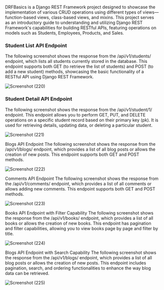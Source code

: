 DRFBasics is a Django REST Framework project designed to showcase the implementation of various CRUD operations using different types of views—function-based views, class-based views, and mixins. This project serves as an introductory guide to understanding and utilizing Django REST Framework's capabilities for building RESTful APIs, featuring operations on models such as Students, Employees, Products, and Sales.

### Student List API Endpoint
The following screenshot shows the response from the /api/v1/students/ endpoint, which lists all students currently stored in the database. This endpoint supports both GET (to retrieve the list of students) and POST (to add a new student) methods, showcasing the basic functionality of a RESTful API using Django REST Framework.

![Screenshot (220)](https://github.com/user-attachments/assets/8739be4e-fdde-473a-9e22-71de58ea4be3)



### Student Detail API Endpoint
The following screenshot shows the response from the /api/v1/student/1/ endpoint. This endpoint allows you to perform GET, PUT, and DELETE operations on a specific student record based on their primary key (pk). It is used for retrieving details, updating data, or deleting a particular student.

![Screenshot (221)](https://github.com/user-attachments/assets/7a16ac1d-ee91-4b46-a297-7ecb812d2251)



Blogs API Endpoint
The following screenshot shows the response from the /api/v1/blogs/ endpoint, which provides a list of all blog posts or allows the creation of new posts. This endpoint supports both GET and POST methods.

![Screenshot (222)](https://github.com/user-attachments/assets/2b01a703-7685-4451-9871-760b7f98ddef)



Comments API Endpoint
The following screenshot shows the response from the /api/v1/comments/ endpoint, which provides a list of all comments or allows adding new comments. This endpoint supports both GET and POST methods.

![Screenshot (223)](https://github.com/user-attachments/assets/9b04ed38-95ab-4684-a2c6-656693686e95)




Books API Endpoint with Filter Capability
The following screenshot shows the response from the /api/v1/books/ endpoint, which provides a list of all books or allows the creation of new books. This endpoint has pagination and filter capabilities, allowing you to view books page by page and filter by title.

![Screenshot (224)](https://github.com/user-attachments/assets/c516e831-d711-420a-bc88-0bce86d14ae6)




Blogs API Endpoint with Search Capability
The following screenshot shows the response from the /api/v1/blogs/ endpoint, which provides a list of all blog posts or allows the creation of new posts. This endpoint includes pagination, search, and ordering functionalities to enhance the way blog data can be retrieved.

![Screenshot (225)](https://github.com/user-attachments/assets/f2c9ddc1-3ef1-4164-979a-a5bade270512)


